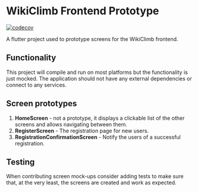# WikiClimb Frontend Prototype

[![codecov](https://codecov.io/github/wikiclimb/frontend-prototype/branch/main/graph/badge.svg?token=3F7X0ZEA6V)](https://codecov.io/github/wikiclimb/frontend-prototype)

A flutter project used to prototype screens for the WikiClimb frontend.

## Functionality

This project will compile and run on most platforms but the functionality is just mocked. The application should not have any external dependencies or connect to any services.

## Screen prototypes

1. **HomeScreen** - not a prototype, it displays a clickable list of the other screens and allows navigating between them.
2. **RegisterScreen** - The registration page for new users.
3. **RegistrationConfirmationScreen** - Notify the users of a successful registration.

## Testing

When contributing screen mock-ups consider adding tests to make sure that, at the very least, the screens are created and work as expected.
